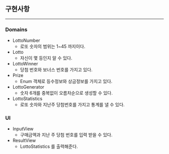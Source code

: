 ## 구현사항

---

### Domains
- LottoNumber
  - 로또 숫자의 범위는 1~45 까지이다.
- Lotto
  - 자신이 몇 등인지 알 수 있다.
- LottoWinner
  - 당첨 번호와 보너스 번호를 가지고 있다.
- Prize
  - Enum 객체로 등수정보와 상금정보를 가지고 있다.
- LottoGenerator
  - 숫자 6개를 중복없이 오름차순으로 생성할 수 있다.
- LottoStatistics
  - 로또 숫자와 지난주 당첨번호를 가지고 통계를 낼 수 있다.
### UI
- InputView
  - 구매금액과 지난 주 당첨 번호를 입력 받을 수 있다.
- ResultView
  - LottoStatistics 를 출력해준다.
